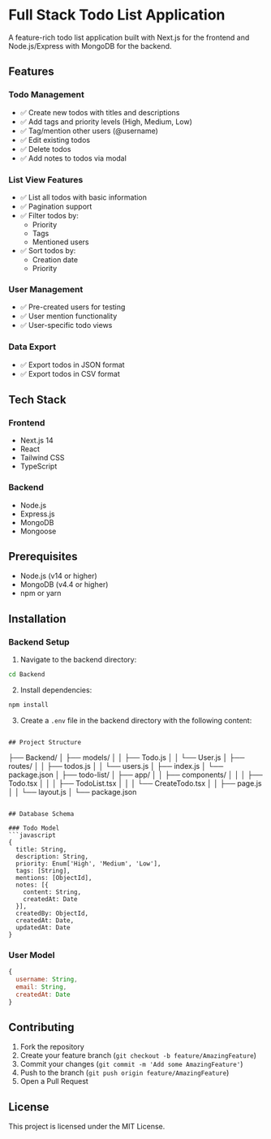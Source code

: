 # Full Stack Todo List Application

A feature-rich todo list application built with Next.js for the frontend and Node.js/Express with MongoDB for the backend.

## Features

### Todo Management
- ✅ Create new todos with titles and descriptions
- ✅ Add tags and priority levels (High, Medium, Low)
- ✅ Tag/mention other users (@username)
- ✅ Edit existing todos
- ✅ Delete todos
- ✅ Add notes to todos via modal

### List View Features
- ✅ List all todos with basic information
- ✅ Pagination support
- ✅ Filter todos by:
  - Priority
  - Tags
  - Mentioned users
- ✅ Sort todos by:
  - Creation date
  - Priority

### User Management
- ✅ Pre-created users for testing
- ✅ User mention functionality
- ✅ User-specific todo views

### Data Export
- ✅ Export todos in JSON format
- ✅ Export todos in CSV format

## Tech Stack

### Frontend
- Next.js 14
- React
- Tailwind CSS
- TypeScript

### Backend
- Node.js
- Express.js
- MongoDB
- Mongoose

## Prerequisites

- Node.js (v14 or higher)
- MongoDB (v4.4 or higher)
- npm or yarn

## Installation

### Backend Setup

1. Navigate to the backend directory:
```bash
cd Backend
```

2. Install dependencies:
```bash
npm install
```

3. Create a `.env` file in the backend directory with the following content:

```

## Project Structure

```
├── Backend/
│   ├── models/
│   │   ├── Todo.js
│   │   └── User.js
│   ├── routes/
│   │   ├── todos.js
│   │   └── users.js
│   ├── index.js
│   └── package.json
│
├── todo-list/
│   ├── app/
│   │   ├── components/
│   │   │   ├── Todo.tsx
│   │   │   ├── TodoList.tsx
│   │   │   └── CreateTodo.tsx
│   │   ├── page.js
│   │   └── layout.js
│   └── package.json
```

## Database Schema

### Todo Model
```javascript
{
  title: String,
  description: String,
  priority: Enum['High', 'Medium', 'Low'],
  tags: [String],
  mentions: [ObjectId],
  notes: [{
    content: String,
    createdAt: Date
  }],
  createdBy: ObjectId,
  createdAt: Date,
  updatedAt: Date
}
```

### User Model
```javascript
{
  username: String,
  email: String,
  createdAt: Date
}
```

## Contributing

1. Fork the repository
2. Create your feature branch (`git checkout -b feature/AmazingFeature`)
3. Commit your changes (`git commit -m 'Add some AmazingFeature'`)
4. Push to the branch (`git push origin feature/AmazingFeature`)
5. Open a Pull Request

## License

This project is licensed under the MIT License.
